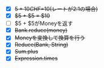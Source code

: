 - [x] ~~$5 + 10CHF =$10(レートが2:1の場合)~~
- [x] ~~$5 + $5 = $10~~
- [ ] $5 + $5がMoneyを返す
- [x] ~~Bank.reduce(money)~~
- [x] ~~Moneyを変換して換算を行う~~
- [x] ~~Reduce(Bank, String)~~
- [x] ~~Sum.plus~~
- [x] ~~Expression.times~~
